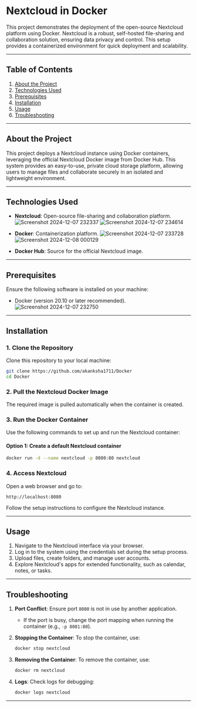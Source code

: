 # Nextcloud in Docker  

This project demonstrates the deployment of the open-source Nextcloud platform using Docker. Nextcloud is a robust, self-hosted file-sharing and collaboration solution, ensuring data privacy and control. This setup provides a containerized environment for quick deployment and scalability.  

---

## Table of Contents  
1. [About the Project](#about-the-project)  
2. [Technologies Used](#technologies-used)  
3. [Prerequisites](#prerequisites)  
4. [Installation](#installation)  
5. [Usage](#usage)  
6. [Troubleshooting](#troubleshooting)  

---

## About the Project  
This project deploys a Nextcloud instance using Docker containers, leveraging the official Nextcloud Docker image from Docker Hub. This system provides an easy-to-use, private cloud storage platform, allowing users to manage files and collaborate securely in an isolated and lightweight environment.  

---

## Technologies Used  
- **Nextcloud**: Open-source file-sharing and collaboration platform.
![Screenshot 2024-12-07 232337](https://github.com/user-attachments/assets/10ab0531-d079-425d-bee2-842db7806894)
![Screenshot 2024-12-07 234614](https://github.com/user-attachments/assets/7ec0bed8-ab97-4b39-a293-065dc928ec4d)

- **Docker**: Containerization platform.
![Screenshot 2024-12-07 233728](https://github.com/user-attachments/assets/d892e6b6-15bd-468f-916a-7cff6878a11d)
![Screenshot 2024-12-08 000129](https://github.com/user-attachments/assets/9c7ce795-4aee-4453-b7ee-8c4867c5f0ea)

- **Docker Hub**: Source for the official Nextcloud image.  

---

## Prerequisites  
Ensure the following software is installed on your machine:  
- Docker (version 20.10 or later recommended).
![Screenshot 2024-12-07 232750](https://github.com/user-attachments/assets/9600202f-0248-4b8d-9bb9-fcdc10b948f8)

---

## Installation  

### 1. Clone the Repository  
Clone this repository to your local machine:  
```bash  
git clone https://github.com/akanksha1711/Docker  
cd Docker  
```  

### 2. Pull the Nextcloud Docker Image  
The required image is pulled automatically when the container is created.  

### 3. Run the Docker Container  
Use the following commands to set up and run the Nextcloud container:  

#### Option 1: Create a default Nextcloud container  
```bash  
docker run -d --name nextcloud -p 8080:80 nextcloud  
```  

### 4. Access Nextcloud  
Open a web browser and go to:  
```  
http://localhost:8080  
```  
Follow the setup instructions to configure the Nextcloud instance.  

---

## Usage  
1. Navigate to the Nextcloud interface via your browser.  
2. Log in to the system using the credentials set during the setup process.  
3. Upload files, create folders, and manage user accounts.  
4. Explore Nextcloud's apps for extended functionality, such as calendar, notes, or tasks.  

---

## Troubleshooting  

1. **Port Conflict**: Ensure port `8080` is not in use by another application.  
   - If the port is busy, change the port mapping when running the container (e.g., `-p 8081:80`).  

2. **Stopping the Container**: To stop the container, use:  
   ```bash  
   docker stop nextcloud  
   ```  

3. **Removing the Container**: To remove the container, use:  
   ```bash  
   docker rm nextcloud  
   ```  

4. **Logs**: Check logs for debugging:  
   ```bash  
   docker logs nextcloud  
   ```  

---
